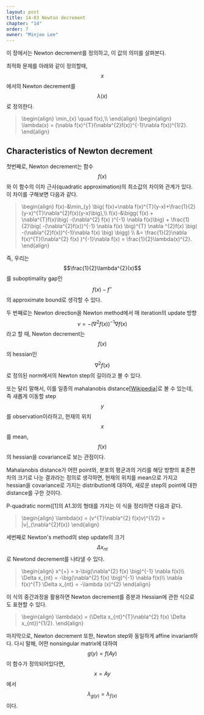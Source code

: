 ```yaml
---
layout: post
title: 14-03 Newton decrement
chapter: "14"
order: 7
owner: "Minjoo Lee"
---
```

<script type="text/x-mathjax-config">
MathJax.Hub.Config({
    displayAlign: "center"
});
</script>

이 장에서는 Newton decrement를 정의하고, 이 값의 의미를 살펴본다.

최적화 문제를 아래와 같이 정의할때, $$x$$에서의 Newton decrement를 $$\lambda(x)$$로 정의한다.

>\begin{align}
>\min_{x} \quad f(x),\\\\
>\end{align}
>\begin{align}
>\lambda(x) = (\nabla f(x)^{T}(\nabla^{2}f(x))^{-1}\nabla f(x))^{1/2}.
>\end{align}

## Characteristics of Newton decrement
첫번째로, Newton decrement는 함수 $$f(x)$$와 이 함수의 이차 근사(quadratic approximation)의 최소값의 차이와 관계가 있다.
이 차이를 구해보면 다음과 같다.
>\begin{align}
>f(x)-&\min_{y} \big( f(x)+\nabla f(x)^{T}(y-x)+\frac{1}{2}(y-x)^{T}\nabla^{2}f(x)(y-x)\big),\\\\
>f(x)-&\bigg( f(x) + \nabla^{T}f(x)\big( -(\nabla^{2} f(x) )^{-1} \nabla f(x)\big) + \frac{1}{2}\big( -(\nabla^{2}f(x))^{-1} \nabla f(x) \big)^{T} \nabla ^{2}f(x) \big( -(\nabla^{2}f(x))^{-1}\nabla f(x) \big) \bigg) \\\\ 
>&= \frac{1}{2}\nabla f(x)^{T}(\nabla^{2} f(x) )^{-1}\nabla f(x) = \frac{1}{2}\lambda(x)^{2}.
>\end{align}

즉, 우리는 $$\frac{1}{2}\lambda^{2}(x)$$를 suboptimality gap인 $$f(x)-f^{\star}$$의 approximate bound로 생각할 수 있다.

두 번째로는 Newton direction을 Newton method에서 매 iteration의 update 방향 $$v = -(\nabla^{2}f(x))^{-1}\nabla f(x)$$라고 할 때, Newton decrement는 $$f(x)$$의 hessian인 $$\nabla^{2}f(x)$$로 정의된 norm에서의 Newton step의 길이라고 볼 수 있다. 

또는 달리 말해서, 이를 일종의 mahalanobis distance[[Wikipedia](https://en.wikipedia.org/wiki/Mahalanobis_distance)]로 볼 수 있는데, 즉 새롭게 이동할 step $$y$$를 observation이라하고, 현재의 위치 $$x$$를 mean, $$f(x)$$의 hessian을 covariance로 보는 관점이다. 

Mahalanobis distance가 어떤 point와, 분포의 평균과의 거리를 해당 방향의 표준편차의 크기로 나눈 결과라는 정의로 생각하면, 현재의 위치를 mean으로 가지고 hessian을 covariance로 가지는 distribution에 대하여, 새로운 step의 point에 대한 distance를 구한 것이다.

P-quadratic norm([1]의 A1.3)의 형태를 가지는 이 식을 정리하면 다음과 같다.

>\begin{align}
>\lambda(x) = (v^{T}\nabla^{2} f(x)v)^{1/2} = \|v\|_{\nabla^{2}f(x)}
>\end{align}

세번째로 Newton's method의 step update의 크기 $$\Delta x_{nt}$$로 Newtond decrement를 나타낼 수 있다.
>\begin{align}
>x^{+} = x-\big(\nabla^{2} f(x) \big)^{-1} \nabla f(x)\\\\
>\Delta x_{nt} = -\big(\nabla^{2} f(x) \big)^{-1} \nabla f(x)\\\\
>\nabla f(x)^{T} \Delta x_{nt} = -\lambda (x)^{2}
>\end{align}

이 식의 중간과정을 활용하면 Newton decrement를 증분과 Hessian에 관한 식으로도 표현할 수 있다.
>\begin{align}
>\lambda(x) = (\Delta x_{nt}^{T}\nabla^{2} f(x) \Delta x_{nt})^{1/2}.
>\end{align}


마지막으로, Newton decrement 또한, Newton step와 동일하게 affine invariant하다. 다시 말해, 어떤 nonsingular matrix에 대하여 $$g(y) = f(Ay)$$이 함수가 정의되어있다면, $$x = Ay$$에서 $$\lambda_{g(y)} = \lambda_{f(x)}$$이다.